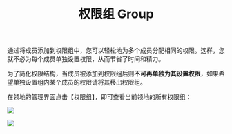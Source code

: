 ﻿---
title: 权限组 Group
createTime: 2025/03/14 09:30:27
permalink: /doc/player/group/
---

通过将成员添加到权限组中，您可以轻松地为多个成员分配相同的权限。这样，您就不必为每个成员单独设置权限，从而节省了时间和精力。

为了简化权限结构，当成员被添加到权限组后则**不可再单独为其设置权限**，如果希望单独设置组内某个成员的权限请将其移出权限组。

在领地的管理界面点击【权限组】，即可查看当前领地的所有权限组：

![](/player/group/1.png)

![](/player/group/2.png)

